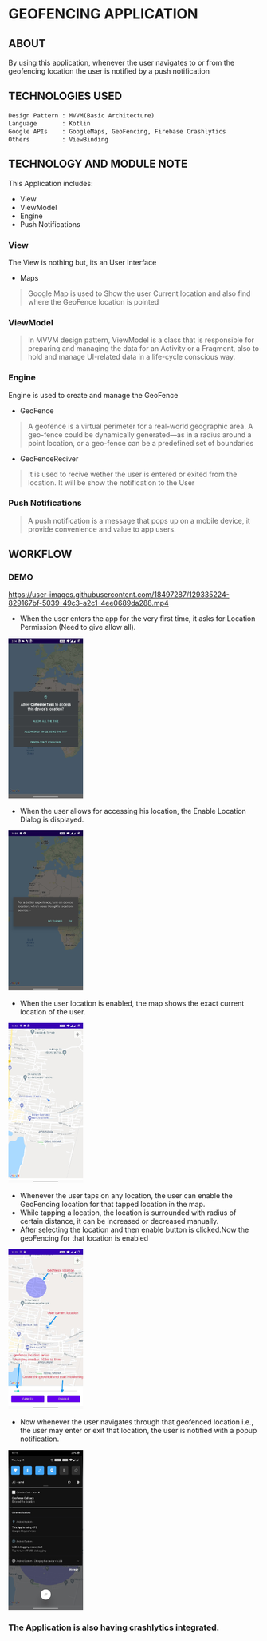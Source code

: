 # GEOFENCING APPLICATION

## ABOUT 
By using this application, whenever the user navigates to or from the geofencing location the user is notified by a push notification

## TECHNOLOGIES USED
	Design Pattern : MVVM(Basic Architecture)
	Language       : Kotlin
	Google APIs    : GoogleMaps, GeoFencing, Firebase Crashlytics
	Others         : ViewBinding
	
## TECHNOLOGY AND MODULE NOTE
This Application includes:
* View
* ViewModel
* Engine
* Push Notifications
### View
 The View is nothing but, its an User Interface
* Maps
> Google Map is used to Show the user Current location and also find where the GeoFence location is pointed
 
 ### ViewModel
 >In MVVM design pattern, ViewModel is a class that is responsible for preparing and managing the data for an Activity or a Fragment, also to hold and manage UI-related data in a life-cycle conscious way. 
 
 ### Engine
 Engine is used to create and manage the GeoFence
 * GeoFence
 >A geofence is a virtual perimeter for a real-world geographic area. A geo-fence could be dynamically generated—as in a radius around a point location, or a geo-fence can be a predefined set of boundaries
 
 * GeoFenceReciver
 >It is used to recive wether the user is entered or exited from the location. It will be show the notification to the User
 
 ### Push Notifications
 >A push notification is a message that pops up on a mobile device, it provide convenience and value to app users.
  
## WORKFLOW 
  ### DEMO
  https://user-images.githubusercontent.com/18497287/129335224-829167bf-5039-49c3-a2c1-4ee0689da288.mp4


 * When the user enters the app for the very first time, it asks for Location Permission (Need to give allow all).
 <img src="screenshot/permission.JPEG" width="150" height="320"> 
 
 * When the user allows for accessing his location, the Enable Location Dialog is displayed.
 <img src="screenshot/enable_loc.jpeg" width="150" height="320"> 
  
 * When the user location is enabled, the map shows the exact current location of the user.
 <img src="screenshot/home.jpeg" width="150" height="320"> 
 
  * Whenever the user taps on any location, the user can enable the GeoFencing location for that tapped location in the map.
  * While tapping a location, the location is surrounded with radius of certain distance, it can be increased or decreased manually.
  * After selecting the location and then enable button is clicked.Now the geoFencing for that location is enabled
 <img src="screenshot/process.JPEG" width="150" height="320"> 
 
 * Now whenever the user navigates through that geofenced location i.e., the user may enter or exit that location, the user is notified with a popup notification.
 <img src="screenshot/callback.jpeg" width="150" height="320">
 
### The Application is also having crashlytics integrated.
